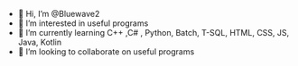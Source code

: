 - 👋 Hi, I’m @Bluewave2
- 👀 I’m interested in useful programs
- 🌱 I’m currently learning C++ ,C# , Python, Batch, T-SQL, HTML, CSS, JS, Java, Kotlin
- 💞️ I’m looking to collaborate on useful programs

<!---
Bluewave2/Bluewave2 is a ✨ special ✨ repository because its `README.md` (this file) appears on your GitHub profile.
You can click the Preview link to take a look at your changes.
--->
